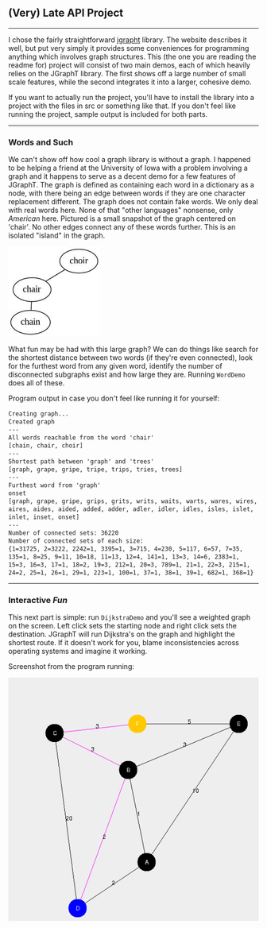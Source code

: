 ## (Very) Late API Project
---

I chose the fairly straightforward [jgrapht](https://jgrapht.org/) library. The website describes it well, but put very simply it provides some conveniences for programming anything which involves graph structures. This (the one you are reading the readme for) project will consist of two main demos, each of which heavily relies on the JGraphT library. The first shows off a large number of small scale features, while the second integrates it into a larger, cohesive demo.

If you want to actually run the project, you'll have to install the library into a project with the files in src or something like that. If you don't feel like running the project, sample output is included for both parts.

---

### Words and Such

We can't show off how cool a graph library is without a graph. I happened to be helping a friend at the University of Iowa with a problem involving a graph and it happens to serve as a decent demo for a few features of JGraphT. The graph is defined as containing each word in a dictionary as a node, with there being an edge between words if they are one character replacement different. The graph does not contain fake words. We only deal with real words here. None of that "other languages" nonsense, only _American_ here. Pictured is a small snapshot of the graph centered on 'chair'. No other edges connect any of these words further. This is an isolated "island" in the graph.

![didn't think you'd look at this text](chair.jpg)

What fun may be had with this large graph? We can do things like search for the shortest distance between two words (if they're even connected), look for the furthest word from any given word, identify the number of disconnected subgraphs exist and how large they are. Running `WordDemo` does all of these.

Program output in case you don't feel like running it for yourself:
```
Creating graph...
Created graph
---
All words reachable from the word 'chair'
[chain, chair, choir]
---
Shortest path between 'graph' and 'trees'
[graph, grape, gripe, tripe, trips, tries, trees]
---
Furthest word from 'graph'
onset
[graph, grape, gripe, grips, grits, writs, waits, warts, wares, wires, aires, aides, aided, added, adder, adler, idler, idles, isles, islet, inlet, inset, onset]
---
Number of connected sets: 36220
Number of connected sets of each size:
{1=31725, 2=3222, 2242=1, 3395=1, 3=715, 4=230, 5=117, 6=57, 7=35, 135=1, 8=25, 9=11, 10=18, 11=13, 12=4, 141=1, 13=3, 14=6, 2383=1, 15=3, 16=3, 17=1, 18=2, 19=3, 212=1, 20=3, 789=1, 21=1, 22=3, 215=1, 24=2, 25=1, 26=1, 29=1, 223=1, 100=1, 37=1, 38=1, 39=1, 682=1, 368=1}
```

---

### Interactive _Fun_

This next part is simple: run `DijkstraDemo` and you'll see a weighted graph on the screen. Left click sets the starting node and right click sets the destination. JGraphT will run Dijkstra's on the graph and highlight the shortest route. If it doesn't work for you, blame inconsistencies across operating systems and imagine it working.

Screenshot from the program running:

![image.jpg.png.pdf](dijkstraDemo.png)


